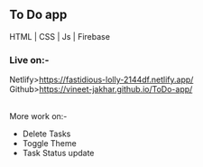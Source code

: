 <h2>To Do app</h2>

HTML | CSS | Js | Firebase

<b><h3>Live on:-</h3></b>
Netlify>https://fastidious-lolly-2144df.netlify.app/ <br>
Github>https://vineet-jakhar.github.io/ToDo-app/
<br><br>

More work on:-<br>
- Delete Tasks
- Toggle Theme
- Task Status update


